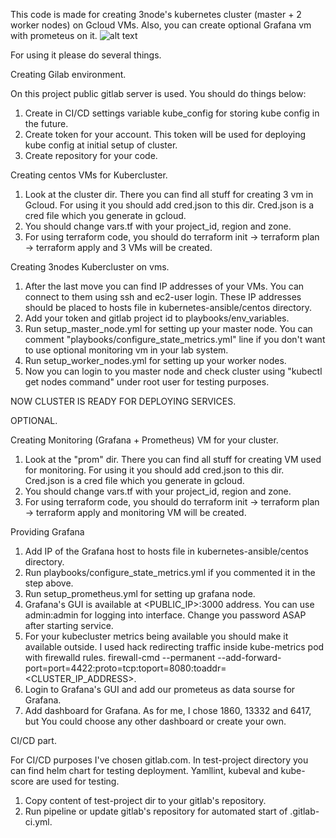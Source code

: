 This code is made for creating 3node's kubernetes cluster (master + 2 worker nodes) on Gcloud VMs.
Also, you can create optional Grafana vm with prometeus on it.
![alt text](https://user-images.githubusercontent.com/11440569/116749307-6c19f480-aa09-11eb-8cdc-1e53f89b70c3.png)

For using it please do several things.

Creating Gilab environment.

On this project public gitlab server is used. You should do things below:
1. Create in CI/CD settings variable kube_config for storing kube config in the future.
2. Create token for your account. This token will be used  for deploying kube config at initial setup of cluster.
3. Create repository for your code.



Creating centos VMs for Kubercluster.
1. Look at the cluster dir. There you can find all stuff for creating 3 vm in Gcloud. For using it you should add cred.json to this dir. Cred.json is a cred file which you generate in gcloud. 
2. You should change vars.tf with your project_id, region and zone.
3. For using terraform code, you should do terraform init -> terraform plan -> terraform apply and 3 VMs will be created.



Creating 3nodes Kubercluster on vms.
1. After the last move you can find IP addresses of your VMs. You can connect to them using ssh and ec2-user login. These IP addresses should be placed to hosts file in kubernetes-ansible/centos directory.
2. Add your token and gitlab project id to playbooks/env_variables.
3. Run setup_master_node.yml for setting up your master node. You can comment "playbooks/configure_state_metrics.yml" line if you don't want to use optional monitoring vm in your lab system.
4. Run setup_worker_nodes.yml for setting up your worker nodes.
5. Now you can login to you master node and check cluster using "kubectl get nodes command" under root user for testing purposes.


NOW CLUSTER IS READY FOR DEPLOYING SERVICES.

OPTIONAL.

Creating Monitoring (Grafana + Prometheus) VM for your cluster.
1.  Look at the "prom" dir. There you can find all stuff for creating VM used for monitoring. For using it you should add cred.json to this dir. Cred.json is a cred file which you generate in gcloud. 
2. You should change vars.tf with your project_id, region and zone.
3. For using terraform code, you should do terraform init -> terraform plan -> terraform apply and monitoring VM will be created.


Providing Grafana
1. Add IP of the Grafana host to hosts file in kubernetes-ansible/centos directory.
2. Run playbooks/configure_state_metrics.yml if you commented it in the step above. 
3. Run setup_prometheus.yml for setting up grafana node.
4. Grafana's GUI is available at <PUBLIC_IP>:3000 address. You can use admin:admin for logging into interface. Change you password ASAP after starting service.
5. For your kubecluster metrics being available you should make it available outside. I used hack redirecting traffic inside kube-metrics pod with firewalld rules. firewall-cmd --permanent  --add-forward-port=port=4422:proto=tcp:toport=8080:toaddr=<CLUSTER_IP_ADDRESS>.
6. Login to Grafana's GUI and add our prometeus as data sourse for Grafana.
7. Add dashboard for Grafana. As for me, I chose 1860, 13332 and 6417, but You could choose any other dashboard or create your own.


CI/CD part.

For CI/CD purposes I've chosen gitlab.com. In test-project directory you can find helm chart for testing deployment. Yamllint, kubeval and kube-score are used for testing.
1. Copy content of test-project dir to your gitlab's repository.
2. Run pipeline or update gitlab's repository for automated start of .gitlab-ci.yml.
